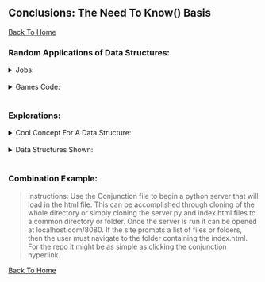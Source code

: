 ## Conclusions: The Need To Know() Basis

[Back To Home](0-welcome.md)

### Random Applications of Data Structures:

<details>
<summary>Jobs:</summary>
<br>
</details>
<br>


<details>
<summary>Games Code:</summary>
<br>
</details>
<br>

### Explorations:

<details>
<summary>Cool Concept For A Data Structure:</summary>
<br>
</details>
<br>


<details>
<summary>Data Structures Shown:</summary>
<br>
</details>
<br>

### Combination Example:

> Instructions: Use the Conjunction file to begin a python server that will load in the html file. This can be accomplished through cloning of the whole directory or simply cloning the server.py and index.html files to a common directory or folder. Once the server is run it can be opened at localhost.com/8080. If the site prompts a list of files or folders, then the user must navigate to the folder containing the index.html. For the repo it might be as simple as clicking the conjunction hyperlink.


[Back To Home](0-welcome.md)